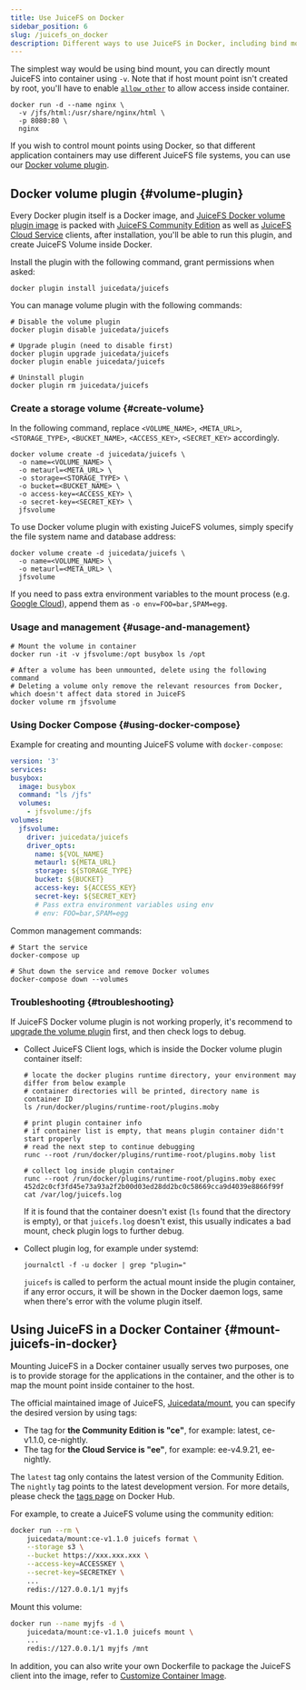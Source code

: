 ```yaml
---
title: Use JuiceFS on Docker
sidebar_position: 6
slug: /juicefs_on_docker
description: Different ways to use JuiceFS in Docker, including bind mount and Docker volume plugin, and mount inside container.
---
```


The simplest way would be using bind mount, you can directly mount JuiceFS into container using `-v`. Note that if host mount point isn't created by root, you'll have to enable [`allow_other`](../reference/fuse_mount_options.md#allow_other) to allow access inside container.

```shell
docker run -d --name nginx \
  -v /jfs/html:/usr/share/nginx/html \
  -p 8080:80 \
  nginx
```

If you wish to control mount points using Docker, so that different application containers may use different JuiceFS file systems, you can use our [Docker volume plugin](https://github.com/juicedata/docker-volume-juicefs).

## Docker volume plugin {#volume-plugin}

Every Docker plugin itself is a Docker image, and [JuiceFS Docker volume plugin image](https://hub.docker.com/r/juicedata/juicefs) is packed with [JuiceFS Community Edition](../introduction/README.md) as well as [JuiceFS Cloud Service](https://juicefs.com/docs/cloud) clients, after installation, you'll be able to run this plugin, and create JuiceFS Volume inside Docker.

Install the plugin with the following command, grant permissions when asked:

```shell
docker plugin install juicedata/juicefs
```

You can manage volume plugin with the following commands:

```shell
# Disable the volume plugin
docker plugin disable juicedata/juicefs

# Upgrade plugin (need to disable first)
docker plugin upgrade juicedata/juicefs
docker plugin enable juicedata/juicefs

# Uninstall plugin
docker plugin rm juicedata/juicefs
```

### Create a storage volume {#create-volume}

In the following command, replace `<VOLUME_NAME>`, `<META_URL>`, `<STORAGE_TYPE>`, `<BUCKET_NAME>`, `<ACCESS_KEY>`, `<SECRET_KEY>` accordingly.

```shell
docker volume create -d juicedata/juicefs \
  -o name=<VOLUME_NAME> \
  -o metaurl=<META_URL> \
  -o storage=<STORAGE_TYPE> \
  -o bucket=<BUCKET_NAME> \
  -o access-key=<ACCESS_KEY> \
  -o secret-key=<SECRET_KEY> \
  jfsvolume
```

To use Docker volume plugin with existing JuiceFS volumes, simply specify the file system name and database address:

```shell
docker volume create -d juicedata/juicefs \
  -o name=<VOLUME_NAME> \
  -o metaurl=<META_URL> \
  jfsvolume
```

If you need to pass extra environment variables to the mount process (e.g. [Google Cloud](../reference/how_to_set_up_object_storage.md#google-cloud)), append them as `-o env=FOO=bar,SPAM=egg`.

### Usage and management {#usage-and-management}

```shell
# Mount the volume in container
docker run -it -v jfsvolume:/opt busybox ls /opt

# After a volume has been unmounted, delete using the following command
# Deleting a volume only remove the relevant resources from Docker, which doesn't affect data stored in JuiceFS
docker volume rm jfsvolume
```

### Using Docker Compose {#using-docker-compose}

Example for creating and mounting JuiceFS volume with `docker-compose`:

```yaml
version: '3'
services:
busybox:
  image: busybox
  command: "ls /jfs"
  volumes:
    - jfsvolume:/jfs
volumes:
  jfsvolume:
    driver: juicedata/juicefs
    driver_opts:
      name: ${VOL_NAME}
      metaurl: ${META_URL}
      storage: ${STORAGE_TYPE}
      bucket: ${BUCKET}
      access-key: ${ACCESS_KEY}
      secret-key: ${SECRET_KEY}
      # Pass extra environment variables using env
      # env: FOO=bar,SPAM=egg
```

Common management commands:

```shell
# Start the service
docker-compose up

# Shut down the service and remove Docker volumes
docker-compose down --volumes
```

### Troubleshooting {#troubleshooting}

If JuiceFS Docker volume plugin is not working properly, it's recommend to [upgrade the volume plugin](#volume-plugin) first, and then check logs to debug.

* Collect JuiceFS Client logs, which is inside the Docker volume plugin container itself:

  ```shell
  # locate the docker plugins runtime directory, your environment may differ from below example
  # container directories will be printed, directory name is container ID
  ls /run/docker/plugins/runtime-root/plugins.moby

  # print plugin container info
  # if container list is empty, that means plugin container didn't start properly
  # read the next step to continue debugging
  runc --root /run/docker/plugins/runtime-root/plugins.moby list

  # collect log inside plugin container
  runc --root /run/docker/plugins/runtime-root/plugins.moby exec 452d2c0cf3fd45e73a93a2f2b00d03ed28dd2bc0c58669cca9d4039e8866f99f cat /var/log/juicefs.log
  ```

  If it is found that the container doesn't exist (`ls` found that the directory is empty), or that `juicefs.log` doesn't exist, this usually indicates a bad mount, check plugin logs to further debug.

* Collect plugin log, for example under systemd:

  ```shell
  journalctl -f -u docker | grep "plugin="
  ```

  `juicefs` is called to perform the actual mount inside the plugin container, if any error occurs, it will be shown in the Docker daemon logs, same when there's error with the volume plugin itself.

## Using JuiceFS in a Docker Container {#mount-juicefs-in-docker}

Mounting JuiceFS in a Docker container usually serves two purposes, one is to provide storage for the applications in the container, and the other is to map the mount point inside container to the host.

The official maintained image of JuiceFS, [Juicedata/mount](https://hub.docker.com/r/juicedata/mount), you can specify the desired version by using tags:

- The tag for **the Community Edition is "ce"**, for example: latest, ce-v1.1.0, ce-nightly.
- The tag for **the Cloud Service is "ee"**, for example: ee-v4.9.21, ee-nightly.

The `latest` tag only contains the latest version of the Community Edition. The `nightly` tag points to the latest development version. For more details, please check the [tags page](https://hub.docker.com/r/juicedata/mount/tags) on Docker Hub.

For example, to create a JuiceFS volume using the community edition:

```sh
docker run --rm \
    juicedata/mount:ce-v1.1.0 juicefs format \
    --storage s3 \
    --bucket https://xxx.xxx.xxx \
    --access-key=ACCESSKEY \
    --secret-key=SECRETKEY \
    ...
    redis://127.0.0.1/1 myjfs
```

Mount this volume:

```sh
docker run --name myjfs -d \
    juicedata/mount:ce-v1.1.0 juicefs mount \
    ...
    redis://127.0.0.1/1 myjfs /mnt
```

In addition, you can also write your own Dockerfile to package the JuiceFS client into the image, refer to [Customize Container Image](https://juicefs.com/docs/csi/guide/custom-image).
